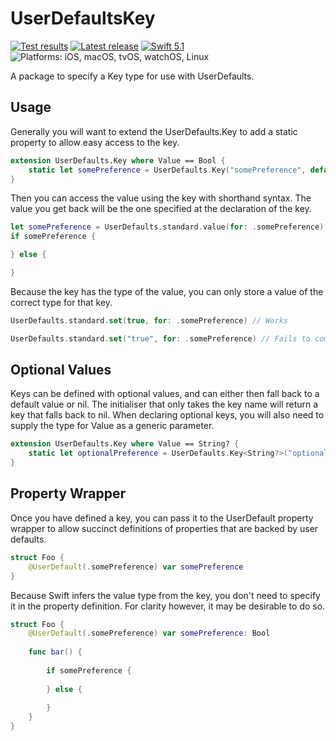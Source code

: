 # UserDefaultsKey

[![Test results][tests shield]][actions] [![Latest release][release shield]][releases] [![Swift 5.1][swift shield]][swift] ![Platforms: iOS, macOS, tvOS, watchOS, Linux][platforms shield]

A package to specify a Key type for use with UserDefaults. 

## Usage

Generally you will want to extend the UserDefaults.Key to add a static property to allow easy access to the  key.

```swift
extension UserDefaults.Key where Value == Bool {
    static let somePreference = UserDefaults.Key("somePreference", default: false)
}
```

Then you can access the value using the key with shorthand syntax. The value you get back will be the one specified at the declaration of the key. 

```swift
let somePreference = UserDefaults.standard.value(for: .somePreference)
if somePreference {

} else {

}
```

Because the key has the type of the value, you can only store a value of the correct type for that key.

```swift
UserDefaults.standard.set(true, for: .somePreference) // Works

UserDefaults.standard.set("true", for: .somePreference) // Fails to compile
```

## Optional Values

Keys can be defined with optional values, and can either then fall back to a default value or nil. The initialiser that only takes the key name will return a key that falls back to nil. When declaring optional keys, you will also need to supply the type for Value as a generic parameter. 

```swift
extension UserDefaults.Key where Value == String? {
    static let optionalPreference = UserDefaults.Key<String?>("optionalPreference")
}
```

## Property Wrapper

Once you have defined a key, you can pass it to the UserDefault property wrapper to allow succinct definitions of properties that are backed by user defaults.

```swift
struct Foo {
    @UserDefault(.somePreference) var somePreference
}
```

Because Swift infers the value type from the key, you don't need to specify it in the property definition. For clarity however, it may be desirable to do so.

```swift
struct Foo {
    @UserDefault(.somePreference) var somePreference: Bool
    
    func bar() {
        
        if somePreference {
        
        } else {
        
        }
    }
}
```

[swift]: https://swift.org

[releases]: https://github.com/danielctull/UserDefaultsKey/releases
[release shield]: https://img.shields.io/github/v/release/danielctull/UserDefaultsKey
[swift shield]: https://img.shields.io/badge/swift-5.1-F05138.svg "Swift 5.1"
[platforms shield]: https://img.shields.io/badge/platforms-iOS_macOS_tvOS_watchOS_Linux-lightgrey.svg?style=flat "iOS, macOS, tvOS, watchOS, Linux"

[actions]: https://github.com/danielctull/UserDefaultsKey/actions
[tests shield]: https://github.com/danielctull/UserDefaultsKey/workflows/tests/badge.svg
